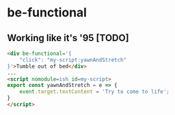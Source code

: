 # be-functional

## Working like it's '95 [TODO]

```html
<div be-functional='{
    "click": "my-script:yawnAndStretch"
}'>Tumble out of bed</div>
...
<script nomodule=ish id=my-script>
export const yawnAndStretch = e => {
    event.target.textContent = 'Try to come to life';
}
</script>
```